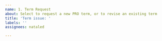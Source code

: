 ```yaml
---
name: 1. Term Request
about: Select to request a new PRO term, or to revise an existing term
title: 'Term issue: '
labels: ''
assignees: nataled

---
```



